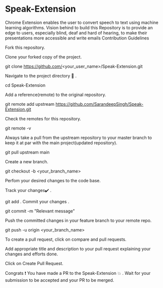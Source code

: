 # Speak-Extension
Chrome Extension enables the user to convert speech to text using machine learning algorithms. Vision behind to build this Repository is to provide an edge to users, especially blind, deaf and hard of hearing, to make their presentations more accessible and write emails 
Contribution Guidelines


Fork this repository.

Clone your forked copy of the project.

git clone https://github.com/<your_user_name>/Speak-Extension.git

Navigate to the project directory 📁 .


cd Speak-Extension


Add a reference(remote) to the original repository.

git remote add upstream https://github.com/SarandeepSingh/Speak-Extension.git 

Check the remotes for this repository.

git remote -v

Always take a pull from the upstream repository to your master branch to keep it at par with the main project(updated repository).

git pull upstream main

Create a new branch.


git checkout -b <your_branch_name>

Perfom your desired changes to the code base.

Track your changes✔️ .

git add . 
Commit your changes .

git commit -m "Relevant message"

Push the committed changes in your feature branch to your remote repo.

git push -u origin <your_branch_name>

To create a pull request, click on compare and pull requests.

Add appropriate title and description to your pull request explaining your changes and efforts done.

Click on Create Pull Request.

Congrats ❗ You have made a PR to the Speak-Extension 💥 . Wait for your submission to be accepted and your PR to be merged.
